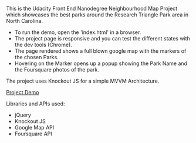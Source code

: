 This is the Udacity Front End Nanodegree Neighbourhood Map Project which showcases the best parks around the Research Triangle Park area in North Carolina.

- To run the demo, open the 'index.html' in a browser.
- The project page is responsive and you can test the different states with the dev tools (Chrome).
- The page rendered shows a full blown google map with the markers of the chosen Parks. 
- Hovering on the Marker opens up a popup showing the Park Name and the Foursquare photos of the park.

The project uses Knockout JS for a simple MVVM Architecture.

[Project Demo](https://chandana-k.github.io/fend-neighbourhood-map-project/)

Libraries and APIs used:
- jQuery
- Knockout JS
- Google Map API
- Foursquare API

